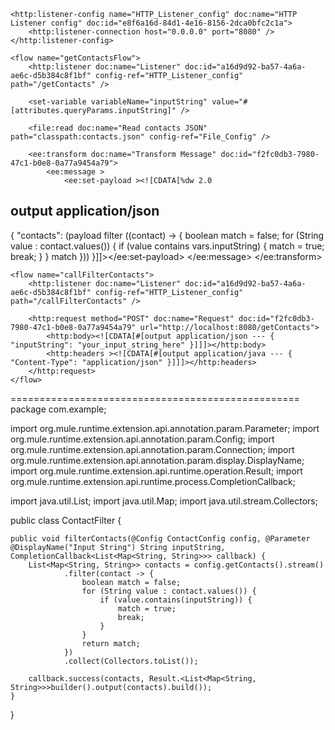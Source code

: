 <?xml version="1.0" encoding="UTF-8"?>
<mule xmlns:ee="http://www.mulesoft.org/schema/mule/ee/core"
    xmlns:http="http://www.mulesoft.org/schema/mule/http"
    xmlns="http://www.mulesoft.org/schema/mule/core"
    xmlns:file="http://www.mulesoft.org/schema/mule/file"
    xsi:schemaLocation="http://www.mulesoft.org/schema/mule/http http://www.mulesoft.org/schema/mule/http/current/mule-http.xsd
        http://www.mulesoft.org/schema/mule/core http://www.mulesoft.org/schema/mule/core/current/mule.xsd
        http://www.mulesoft.org/schema/mule/ee/core http://www.mulesoft.org/schema/mule/ee/core/current/mule-ee.xsd
        http://www.mulesoft.org/schema/mule/file http://www.mulesoft.org/schema/mule/file/current/mule-file.xsd"
    xmlns:xsi="http://www.w3.org/2001/XMLSchema-instance">

    <http:listener-config name="HTTP_Listener_config" doc:name="HTTP Listener config" doc:id="e8f6a16d-84d1-4e16-8156-2dca0bfc2c1a">
        <http:listener-connection host="0.0.0.0" port="8080" />
    </http:listener-config>

    <flow name="getContactsFlow">
        <http:listener doc:name="Listener" doc:id="a16d9d92-ba57-4a6a-ae6c-d5b384c8f1bf" config-ref="HTTP_Listener_config" path="/getContacts" />
        
        <set-variable variableName="inputString" value="#[attributes.queryParams.inputString]" />

        <file:read doc:name="Read contacts JSON" path="classpath:contacts.json" config-ref="File_Config" />

        <ee:transform doc:name="Transform Message" doc:id="f2fc0db3-7980-47c1-b0e8-0a77a9454a79">
            <ee:message >
                <ee:set-payload ><![CDATA[%dw 2.0
output application/json
---
{
    "contacts": (payload filter ((contact) -> {
        boolean match = false;
        for (String value : contact.values()) {
            if (value contains vars.inputString) {
                match = true;
                break;
            }
        }
        match
    }))
}]]></ee:set-payload>
            </ee:message>
        </ee:transform>
    </flow>

    <flow name="callFilterContacts">
        <http:listener doc:name="Listener" doc:id="a16d9d92-ba57-4a6a-ae6c-d5b384c8f1bf" config-ref="HTTP_Listener_config" path="/callFilterContacts" />

        <http:request method="POST" doc:name="Request" doc:id="f2fc0db3-7980-47c1-b0e8-0a77a9454a79" url="http://localhost:8080/getContacts">
            <http:body><![CDATA[#[output application/json --- { "inputString": "your_input_string_here" }]]]></http:body>
            <http:headers ><![CDATA[#[output application/java --- { "Content-Type": "application/json" }]]]></http:headers>
        </http:request>
    </flow>
</mule>
==================================================
package com.example;

import org.mule.runtime.extension.api.annotation.param.Parameter;
import org.mule.runtime.extension.api.annotation.param.Config;
import org.mule.runtime.extension.api.annotation.param.Connection;
import org.mule.runtime.extension.api.annotation.param.display.DisplayName;
import org.mule.runtime.extension.api.runtime.operation.Result;
import org.mule.runtime.extension.api.runtime.process.CompletionCallback;

import java.util.List;
import java.util.Map;
import java.util.stream.Collectors;

public class ContactFilter {

    public void filterContacts(@Config ContactConfig config, @Parameter @DisplayName("Input String") String inputString, CompletionCallback<List<Map<String, String>>> callback) {
        List<Map<String, String>> contacts = config.getContacts().stream()
                .filter(contact -> {
                    boolean match = false;
                    for (String value : contact.values()) {
                        if (value.contains(inputString)) {
                            match = true;
                            break;
                        }
                    }
                    return match;
                })
                .collect(Collectors.toList());

        callback.success(contacts, Result.<List<Map<String, String>>>builder().output(contacts).build());
    }
}

